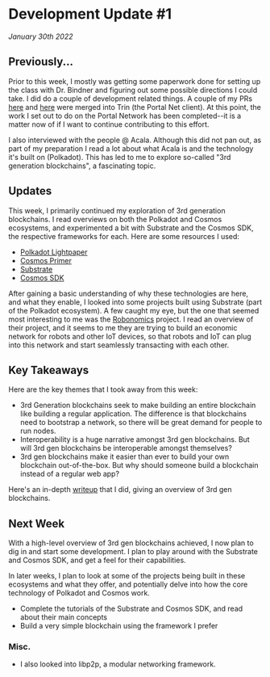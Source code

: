 # Development Update #1
*January 30th 2022*

## Previously...
Prior to this week, I mostly was getting some paperwork done for setting up the class with Dr. Bindner and figuring out some possible directions I could take. I did do a couple of development related things. A couple of my PRs [here](https://github.com/ethereum/trin/pull/229) and [here](https://github.com/ethereum/trin/pull/84) were merged into Trin (the Portal Net client). At this point, the work I set out to do on the Portal Network has been completed--it is a matter now of if I want to continue contributing to this effort.

I also interviewed with the people @ Acala. Although this did not pan out, as part of my preparation I read a lot about what Acala is and the technology it's built on (Polkadot). This has led to me to explore so-called "3rd generation blockchains", a fascinating topic.

## Updates
This week, I primarily continued my exploration of 3rd generation blockchains. I read overviews on both the Polkadot and Cosmos ecosystems, and experimented a bit with Substrate and the Cosmos SDK, the respective frameworks for each. Here are some resources I used:
- [Polkadot Lightpaper](https://polkadot.network/Polkadot-lightpaper.pdf)
- [Cosmos Primer](https://v1.cosmos.network/intro)
- [Substrate](https://substrate.io/technology/)
- [Cosmos SDK](https://docs.cosmos.network/v0.44/basics/app-anatomy.html)

After gaining a basic understanding of why these technologies are here, and what they enable, I looked into some projects built using Substrate (part of the Polkadot ecosystem). A few caught my eye, but the one that seemed most interesting to me was the [Robonomics](https://robonomics.network/) project. I read an overview of their project, and it seems to me they are trying to build an economic network for robots and other IoT devices, so that robots and IoT can plug into this network and start seamlessly transacting with each other.

## Key Takeaways
Here are the key themes that I took away from this week:

- 3rd Generation blockchains seek to make building an entire blockchain like building a regular application. The difference is that blockchains need to bootstrap a network, so there will be great demand for people to run nodes.
- Interoperability is a huge narrative amongst 3rd gen blockchains. But will 3rd gen blockchains be interoperable amongst themselves?
- 3rd gen blockchains make it easier than ever to build your own blockchain out-of-the-box. But why should someone build a blockchain instead of a regular web app?

Here's an in-depth [writeup](https://hackmd.io/@6RDftSXaRAuyfQjhzN0Abw/HkIUZNVRK) that I did, giving an overview of 3rd gen blockchains.

## Next Week
With a high-level overview of 3rd gen blockchains achieved, I now plan to dig in and start some development. I plan to play around with the Substrate and Cosmos SDK, and get a feel for their capabilities.

In later weeks, I plan to look at some of the projects being built in these ecosystems and what they offer, and potentially delve into how the core technology of Polkadot and Cosmos work.

- Complete the tutorials of the Substrate and Cosmos SDK, and read about their main concepts
- Build a very simple blockchain using the framework I prefer

### Misc.
- I also looked into libp2p, a modular networking framework.
